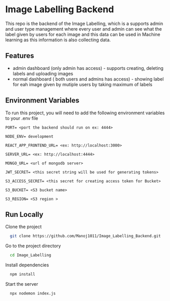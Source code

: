 
# Image Labelling Backend

This repo is the backend of the Image Labelling, which is a supports admin and user type management where every user and admin can see what the label given by users for each image and this data can be used in Machine learning as this information is also collecting data.



## Features

- admin dashboard (only admin has access) - supports creating, deleting labels and uploading images
- normal dashboard ( both users and admins has access) - showing label for eah image given by mutiple users by taking maximum of labels


## Environment Variables

To run this project, you will need to add the following environment variables to your .env file

`PORT= <port the backend should run on ex: 4444>`

`NODE_ENV= development`

`REACT_APP_FRONTEND_URL= <ex: http://localhost:3000>`

`SERVER_URL= <ex: http://localhost:4444>`

`MONGO_URL= <url of mongodb server>`

`JWT_SECRET= <this secret string will be used for generating tokens>`

`S3_ACCESS_SECRET= <this secret for creating access token for Bucket>`

`S3_BUCKET= <S3 bucket name>`

`S3_REGION= <S3 region >`

## Run Locally

Clone the project

```bash
  git clone https://github.com/Manoj1011/Image_Labelling_Backend.git
```

Go to the project directory

```bash
  cd Image_Labelling
```

Install dependencies

```bash
  npm install
```

Start the server

```bash
  npx nodemon index.js
```

